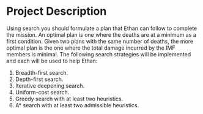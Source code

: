 # Project Description
Using search you should formulate a plan that Ethan can follow to complete the mission. An optimal plan is one where the deaths are at a minimum as a first condition. Given two plans with the same number of deaths, the more optimal plan is the one where the total damage incurred by the IMF members is minimal. The following search strategies will be implemented and each will be used to help Ethan:
1. Breadth-first search.
2. Depth-first search.
3. Iterative deepening search.
4. Uniform-cost search.
5. Greedy search with at least two heuristics.
6. A* search with at least two admissible heuristics.
